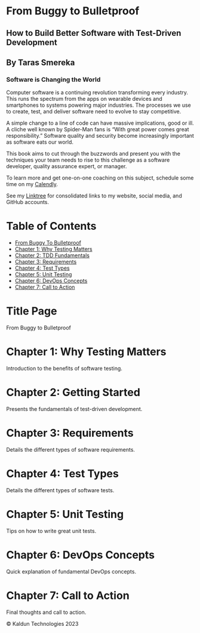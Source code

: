 # From Buggy to Bulletproof
## How to Build Better Software with Test-Driven Development
## By Taras Smereka

### Software is Changing the World

Computer software is a continuing revolution transforming every industry. This runs the spectrum from the apps on wearable devices and smartphones to systems powering major industries. The processes we use to create, test, and deliver software need to evolve to stay competitive.

A simple change to a line of code can have massive implications, good or ill. A cliche well known by Spider-Man fans is “With great power comes great responsibility.” Software quality and security become increasingly important as software eats our world.

This book aims to cut through the buzzwords and present you with the techniques your team needs to rise to this challenge as a software developer, quality assurance expert, or manager.

To learn more and get one-on-one coaching on this subject, schedule some time on my [Calendly](https://calendly.com/kaldun/meeting).

See my [Linktree](https://linktr.ee/kaldun_tech) for consolidated links to my website, social media, and GitHub accounts.

# Table of Contents

- [From Buggy To Bulletproof](chapters/ch00-title-page.md)
- [Chapter 1: Why Testing Matters](chapters/ch01-why-testing-matters.md)
- [Chapter 2: TDD Fundamentals](chapters/ch02-tdd-fundamentals.md)
- [Chapter 3: Requirements](chapters/ch03-requirements.md)
- [Chapter 4: Test Types](chapters/ch04-test-types.md)
- [Chapter 5: Unit Testing](chapters/ch05-unit-tests.md)
- [Chapter 6: DevOps Concepts](chapters/ch06-devops.md)
- [Chapter 7: Call to Action](chapters/ch07-call-to-action.md)

# Title Page
From Buggy to Bulletproof

# Chapter 1: Why Testing Matters
Introduction to the benefits of software testing.

# Chapter 2: Getting Started
Presents the fundamentals of test-driven development.

# Chapter 3: Requirements
Details the different types of software requirements.

# Chapter 4: Test Types
Details the different types of software tests.

# Chapter 5: Unit Testing
Tips on how to write great unit tests.

# Chapter 6: DevOps Concepts
Quick explanation of fundamental DevOps concepts.

# Chapter 7: Call to Action
Final thoughts and call to action.

&copy; Kaldun Technologies 2023
